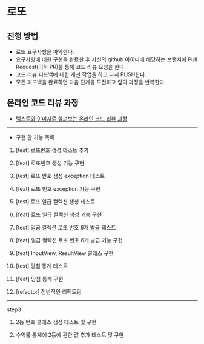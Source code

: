 # 로또
## 진행 방법
* 로또 요구사항을 파악한다.
* 요구사항에 대한 구현을 완료한 후 자신의 github 아이디에 해당하는 브랜치에 Pull Request(이하 PR)를 통해 코드 리뷰 요청을 한다.
* 코드 리뷰 피드백에 대한 개선 작업을 하고 다시 PUSH한다.
* 모든 피드백을 완료하면 다음 단계를 도전하고 앞의 과정을 반복한다.

## 온라인 코드 리뷰 과정
* [텍스트와 이미지로 살펴보는 온라인 코드 리뷰 과정](https://github.com/next-step/nextstep-docs/tree/master/codereview)

---

* 구현 할 기능 목록
1. [test] 로또번호 생성 테스트 추가

2. [feat] 로또번호 생성 기능 구현

3. [test] 로또 번호 생성 exception 테스트

4. [feat] 로또 번호 exception 기능 구현

5. [test] 로또 일급 컬렉션 생성 테스트

6. [feat] 로또 일급 컬렉션 생성 기능 구현

7. [test] 일급 컬렉션 로또 번호 6개 발급 테스트

8. [feat] 일급 컬렉션 로또 번호 6개 발급 기능 구현

9. [feat] InputView, ResultView 클래스 구현

10. [test] 당첨 통계 테스트

11. [feat] 당첨 통계 구현

12. [refactor] 전반적인 리팩토링


---------------

step3

1. 2등 번호 클래스 생성 테스트 및 구현

2. 수익률 통계에 2등에 관한 값 추가 테스트 및 구현
